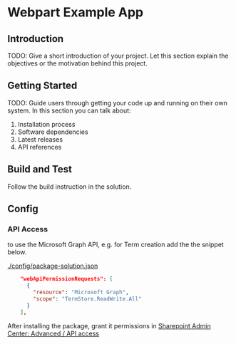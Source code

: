 # Webpart Example App

## Introduction

TODO: Give a short introduction of your project. Let this section explain the objectives or the motivation behind this project.

## Getting Started

TODO: Guide users through getting your code up and running on their own system. In this section you can talk about:

1. Installation process
2. Software dependencies
3. Latest releases
4. API references

## Build and Test

Follow the build instruction in the solution.

## Config

### API Access

to use the Microsoft Graph API, e.g. for Term creation add the the snippet below.

[./config/package-solution.json](./config/package-solution.json)

```json
    "webApiPermissionRequests": [
      {
        "resource": "Microsoft Graph",
        "scope": "TermStore.ReadWrite.All"
      }
    ],
```

After installing the package, grant it permissions in [Sharepoint Admin Center: Advanced / API access](https://YOUR-DOMAIN-admin.sharepoint.com/_layouts/15/online/AdminHome.aspx#/webApiPermissionManagement)
